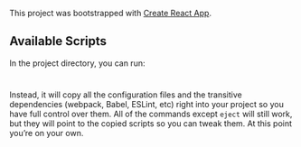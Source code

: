 This project was bootstrapped with [Create React App](https://github.com/facebook/create-react-app).

## Available Scripts

In the project directory, you can run:

#
Instead, it will copy all the configuration files and the transitive dependencies (webpack, Babel, ESLint, etc) right into your project so you have full control over them. All of the commands except `eject` will still work, but they will point to the copied scripts so you can tweak them. At this point you’re on your own.
